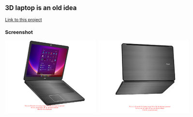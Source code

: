 ## 3D laptop is an old idea

[Link to this project](https://rss-777.github.io/Laptop/)

### Screenshot
<div style="display: flex; gap: 8px">
    <img src="./images/front.png" width="300px" >
    <img src="./images/back.png" width="300px" > 
</div>